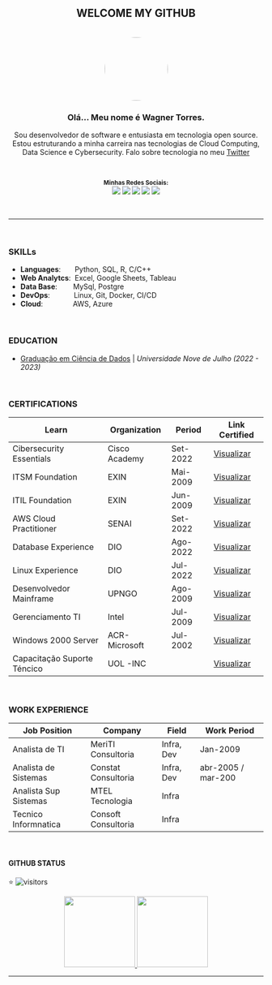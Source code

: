 <div align="center"> 

## WELCOME MY GITHUB

<br />

<img style="border-radius: 65px;" alt="" width="125" height="125" class="avatar avatar-user width-full border color-bg-default" src="https://avatars.githubusercontent.com/u/44095306?v=4">

<br />

### Olá... Meu nome é **Wagner Torres.**



Sou desenvolvedor de software e entusiasta em tecnologia open source. Estou estruturando a minha carreira nas tecnologias de Cloud Computing, Data Science e Cybersecurity. Falo sobre tecnologia no meu [Twitter](https://twitter.com/wagnertorresbr)


<br />

<sub> <strong>Minhas Redes Sociais: </strong> <br>
[<img src = "https://img.shields.io/badge/GitHub-100000?style=for-the-badge&logo=github&logoColor=white">](https://github.com/wstorres)
[<img src = "https://img.shields.io/badge/Facebook-1877F2?style=for-the-badge&logo=facebook&logoColor=white">](https://www.facebook.com/wagner.torres.sp/)
[<img src="https://img.shields.io/badge/linkedin-%230077B5.svg?&style=for-the-badge&logo=linkedin&logoColor=white" />](https://www.linkedin.com/in/wagnersiltor/)
[<img src = "https://img.shields.io/badge/Twitter-1DA1F2?style=for-the-badge&logo=twitter&logoColor=white">](https://twitter.com/wagner.siltor)
[<img src = "https://img.shields.io/badge/instagram-%23E4405F.svg?&style=for-the-badge&logo=instagram&logoColor=white">](https://www.instagram.com/wagner.torres.sp/)
</sub>

</div>

<br />

---

<br />

### SKILLs

- **Languages**:&nbsp;&nbsp;&nbsp;&nbsp;&nbsp;&nbsp; Python, SQL, R, C/C++
- **Web Analytcs**:&nbsp;                 Excel, Google Sheets, Tableau
- **Data Base**:&nbsp;&nbsp;&nbsp;&nbsp;&nbsp;&nbsp;&nbsp; MySql, Postgre
- **DevOps**:&nbsp;&nbsp;&nbsp;&nbsp;&nbsp;&nbsp;&nbsp;&nbsp;&nbsp;&nbsp;&nbsp; Linux, Git, Docker, CI/CD
- **Cloud**:&nbsp;&nbsp;&nbsp;&nbsp;&nbsp;&nbsp;&nbsp;&nbsp;&nbsp;&nbsp;&nbsp;&nbsp;&nbsp;&nbsp; AWS, Azure


<br />

### EDUCATION

- [Graduação em Ciência de Dados](#) | *Universidade Nove de Julho (2022 - 2023)*


<br />

### CERTIFICATIONS 

| **Learn**                   | **Organization**    | **Period**  | **Link Certified**   |
| --------------------------- | ------------------- | ----------- | -------------------- |
| Cibersecurity Essentials    | Cisco Academy       | Set-2022    | [Visualizar](https://github.com/wstorres/certificados/cs-intro.png)      |
| ITSM Foundation             | EXIN                | Mai-2009    | [Visualizar](https://github.com/wstorres/certificados/ITSM-EXIN.png)      |
| ITIL Foundation             | EXIN                | Jun-2009    | [Visualizar](https://github.com/wstorres/certificados/ITILV3.png)      |
| AWS Cloud Practitioner      | SENAI               | Set-2022    | [Visualizar](#)      |
| Database Experience         | DIO                 | Ago-2022    | [Visualizar](#)      |
| Linux Experience            | DIO                 | Jul-2022    | [Visualizar](#)      |
| Desenvolvedor Mainframe     | UPNGO               | Ago-2009    | [Visualizar](https://github.com/wstorres/certificados/DESENV-MAINFRAME.png)
| Gerenciamento TI            | Intel               | Jul-2009    | [Visualizar](https://github.com/wstorres/certificados/GERENC-TI-INTEL.png)      |
| Windows 2000 Server         | ACR-Microsoft       | Jul-2002    | [Visualizar](https://github.com/wstorres/certificados/WIN200-SERVER-MICROSOFT.png)      |
| Capacitação Suporte Téncico | UOL -INC            |             | [Visualizar](https://github.com/wstorres/certificados/CAPACI-SUPORTE-UOL.png)      |


<br />

### WORK EXPERIENCE 

| **Job Position**       | **Company**                 | **Field**            | **Work Period**    |
| ---------------------- | --------------------------- | -------------------- | ------------------ |
| Analista de TI         | MeriTI Consultoria          | Infra, Dev           | Jan-2009           |  
| Analista de Sistemas   | Constat Consultoria         | Infra, Dev           | abr-2005 / mar-200 |
| Analista Sup Sistemas  | MTEL Tecnologia             | Infra                |                    |
| Tecnico Informnatica   | Consoft Consultoria         | Infra                |                    |

<br />

#### GITHUB STATUS 

⭐
![visitors](https://visitor-badge.glitch.me/badge?page_id=wstorres.wstorres) 

<div align="center"> 

  <a href="https://github.com/wstorres">

  <img height="140em" src="https://github-readme-stats.vercel.app/api?username=wstorres&show_icons=true&theme=dracula&include_all_commits=true&count_private=true"/>

  <img height="140em" src="https://github-readme-stats.vercel.app/api/top-langs/?username=wstorres&layout=compact&langs_count=7&theme=dracula"/>

</div>

---








